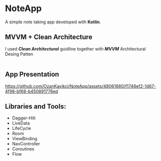 # NoteApp

A simple note taking app developed with <b>Kotlin</b>. 

## MVVM + Clean Architecture
I used *<B>Clean Architectural</B>* guidline together with *<B>MVVM</B>* Architectural Desing Patten
<br/>
<br/>

## App Presentation 

https://github.com/OzanKayikci/NoteApp/assets/48061680/f1748ef2-1d67-4f98-bf68-b450891776ed


## Libraries and Tools:
- Dagger-Hilt
- LiveData
- LifeCycle
- Room
- ViewBinding
- NavController
- Coroutines
- Flow




